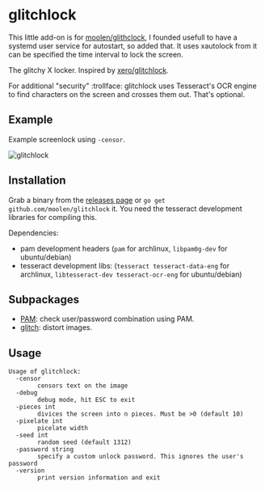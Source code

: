 # glitchlock
This little add-on is for [moolen/glithclock](https://github.com/moolen/glitchlock), I founded usefull to have a systemd user service for autostart, so added that. It uses xautolock from it can be specified the time interval to lock the screen. 

The glitchy X locker. Inspired by [xero/glitchlock](https://github.com/xero/glitchlock).

For additional "security" :trollface: glitchlock uses Tesseract's OCR engine to find characters on the screen and crosses them out. That's optional.

## Example

Example screenlock using `-censor`.

![glitchlock](https://i.imgur.com/kPwL42n.png)

## Installation

Grab a binary from the [releases page](https://github.com/moolen/glitchlock/releases) or `go get github.com/moolen/glitchlock` it. You need the tesseract development libraries for compiling this.

Dependencies:

* pam development headers (`pam` for archlinux, `libpam0g-dev` for ubuntu/debian)
* tesseract development libs: (`tesseract tesseract-data-eng` for archlinux, `libtesseract-dev tesseract-ocr-eng` for ubuntu/debian)

## Subpackages

* [PAM](https://github.com/moolen/glitchlock/blob/master/pam): check user/password combination using PAM.
* [glitch](https://github.com/moolen/glitchlock/blob/master/glitch): distort images.

## Usage

```
Usage of glitchlock:
  -censor
        censors text on the image
  -debug
        debug mode, hit ESC to exit
  -pieces int
        divices the screen into n pieces. Must be >0 (default 10)
  -pixelate int
        picelate width
  -seed int
        random seed (default 1312)
  -password string
        specify a custom unlock password. This ignores the user's password
  -version
        print version information and exit
```

